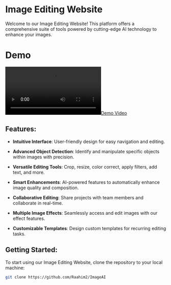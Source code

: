 # Image Editing Website

Welcome to our Image Editing Website! This platform offers a comprehensive suite of tools powered by cutting-edge AI technology to enhance your images.

# Demo 

[![Demo Video](https://github.com/Raahim2/ImageAI/blob/main/static/Demo%20Video/IMAGEAI-DEMO.mp4)](https://www.youtube.com/watch?v=YOUR_VIDEO_ID_HERE)

## Features:

- **Intuitive Interface**: User-friendly design for easy navigation and editing.
  
- **Advanced Object Detection**: Identify and manipulate specific objects within images with precision.
  
- **Versatile Editing Tools**: Crop, resize, color correct, apply filters, add text, and more.
  
- **Smart Enhancements**: AI-powered features to automatically enhance image quality and composition.
  
- **Collaborative Editing**: Share projects with team members and collaborate in real-time.
  
- **Multiple Image Effects**: Seamlessly access and edit images with our effect features.
  
- **Customizable Templates**: Design custom templates for recurring editing tasks.

## Getting Started:

To start using our Image Editing Website, clone the repository to your local machine:

```bash
git clone https://github.com/Raahim2/ImageAI
